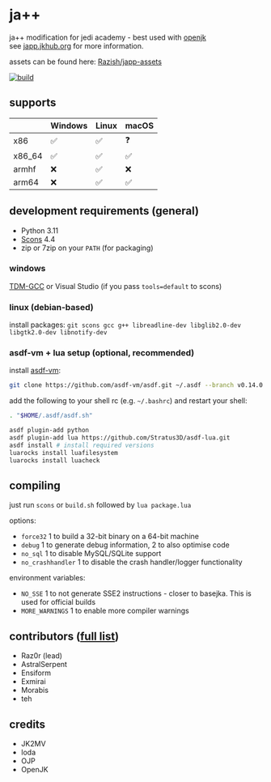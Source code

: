 # ja++

ja++ modification for jedi academy - best used with [openjk](https://github.com/JACoders/OpenJK)  
see [japp.jkhub.org](https://japp.jkhub.org) for more information.

assets can be found here: [Razish/japp-assets](https://github.com/Razish/japp-assets)

[![build](https://github.com/Razish/japp/actions/workflows/build.yml/badge.svg?branch=master)](https://github.com/Razish/japp/releases/tag/latest)

## supports

| | Windows | Linux | macOS |
| - | - | - | - |
| x86 | ✅ | ✅ | ❓ |
| x86_64 | ✅ | ✅ | ✅ |
| armhf | ❌ | ✅ | ❌ |
| arm64 | ❌ | ✅ | ✅ |

## development requirements (general)

- Python 3.11
- [Scons](https://github.com/SCons/scons) 4.4
- zip or 7zip on your `PATH` (for packaging)

### windows

[TDM-GCC](https://jmeubank.github.io/tdm-gcc/) or Visual Studio (if you pass `tools=default` to scons)

### linux (debian-based)

install packages: `git scons gcc g++ libreadline-dev libglib2.0-dev libgtk2.0-dev libnotify-dev`

### asdf-vm + lua setup (optional, recommended)

install [asdf-vm](https://asdf-vm.com/guide/getting-started.html):

```sh
git clone https://github.com/asdf-vm/asdf.git ~/.asdf --branch v0.14.0
```

add the following to your shell rc (e.g. `~/.bashrc`) and restart your shell:

```sh
. "$HOME/.asdf/asdf.sh"
```

```sh
asdf plugin-add python
asdf plugin-add lua https://github.com/Stratus3D/asdf-lua.git
asdf install # install required versions
luarocks install luafilesystem
luarocks install luacheck
```

## compiling

just run `scons` or `build.sh` followed by `lua package.lua`

options:

- `force32` 1 to build a 32-bit binary on a 64-bit machine
- `debug` 1 to generate debug information, 2 to also optimise code
- `no_sql` 1 to disable MySQL/SQLite support
- `no_crashhandler` 1 to disable the crash handler/logger functionality

environment variables:

- `NO_SSE` 1 to not generate SSE2 instructions - closer to basejka. This is used for official builds
- `MORE_WARNINGS` 1 to enable more compiler warnings

## contributors ([full list](https://github.com/Razish/japp/graphs/contributors))

- Raz0r (lead)
- AstralSerpent
- Ensiform
- Exmirai
- Morabis
- teh

## credits

- JK2MV
- loda
- OJP
- OpenJK
